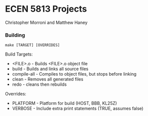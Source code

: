 # ECEN 5813 Projects

Christopher Morroni and Matthew Haney

### Building

```
make [TARGET] [OVERRIDES]
```

Build Targets:

* \<FILE>.o - Builds \<FILE>.o object file
* build - Builds and links all source files
* compile-all - Compiles to object files, but stops before linking
* clean - Removes all generated files
* redo - cleans then rebuilds

Overrides:

* PLATFORM - Platform for build (HOST, BBB, KL25Z)
* VERBOSE - Include extra print statements (TRUE, assumes false)
